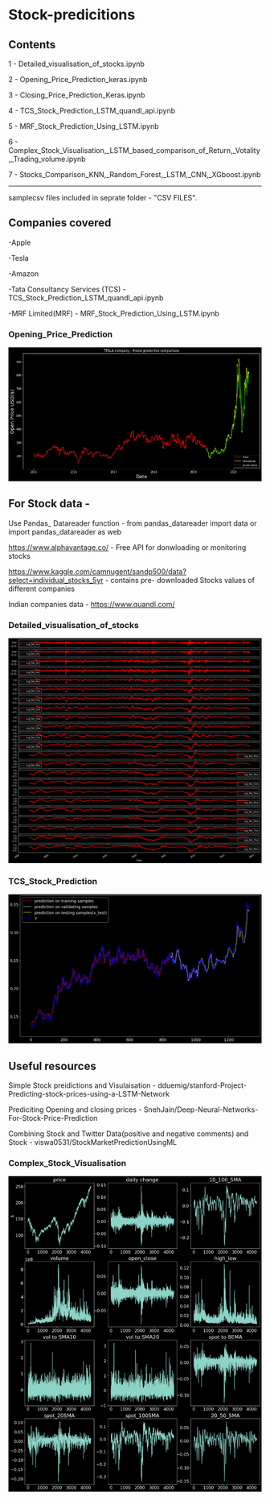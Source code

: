 # Stock-predicitions

## Contents

1 - Detailed_visualisation_of_stocks.ipynb

2 - Opening_Price_Prediction_keras.ipynb

3 - Closing_Price_Prediction_Keras.ipynb

4 - TCS_Stock_Prediction_LSTM_quandl_api.ipynb

5 - MRF_Stock_Prediction_Using_LSTM.ipynb

6 - Complex_Stock_Visualisation,_LSTM_based_comparison_of_Return,_Votality,_Trading_volume.ipynb

7 - Stocks_Comparison_KNN,_Random_Forest,_LSTM,_CNN,_XGboost.ipynb

----
samplecsv files included in seprate folder - "CSV FILES".

## Companies covered

-Apple

-Tesla

-Amazon 

-Tata Consultancy Services (TCS) - TCS_Stock_Prediction_LSTM_quandl_api.ipynb

-MRF Limited(MRF) - MRF_Stock_Prediction_Using_LSTM.ipynb

### Opening_Price_Prediction
![Opening_Price_Prediction](Images/Openingpricepredictions.png)

## For Stock data -

Use Pandas_ Datareader function - from pandas_datareader import data or import pandas_datareader as web

https://www.alphavantage.co/ - Free API for donwloading or monitoring stocks

https://www.kaggle.com/camnugent/sandp500/data?select=individual_stocks_5yr - contains pre- downloaded Stocks values of different companies

Indian companies data - https://www.quandl.com/

### Detailed_visualisation_of_stocks
![Detailed_visualisation_of_stocks](/Images/indepth-1.png)

### TCS_Stock_Prediction
![TCS_Stock_Prediction](/Images/TCS-stockpredicion3.png)

## Useful resources

Simple Stock preidictions and Visulaisation - dduemig/stanford-Project-Predicting-stock-prices-using-a-LSTM-Network

Prediciting Opening and closing prices - SnehJain/Deep-Neural-Networks-For-Stock-Price-Prediction

Combining Stock and Twitter Data(positive and negative comments) and Stock - viswa0531/StockMarketPredictionUsingML

### Complex_Stock_Visualisation 
![Complex_Stock_Visualisation ](/Images/COMPLEXStocksvisualisation.png)

